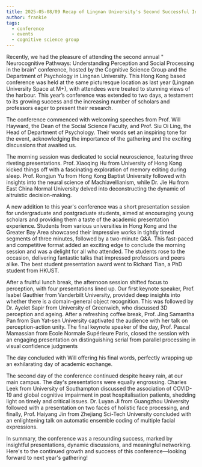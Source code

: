 ```yaml
---
title: 2025-05-08/09 Recap of Lingnan University's Second Successful International Conference on Cognitive Science
author: frankie
tags:
  - conference
  - events
  - cognitive science group
---
```


Recently, we had the pleasure of attending the second annual " Neurocognitive Pathways: Understanding Perception and Social Processing in the brain" conference, hosted by the Cognitive Science Group and the Department of Psychology in Lingnan University. This Hong Kong based conference was held at the same picturesque location as last year (Lingnan University Space at M+), with attendees were treated to stunning views of the harbour. This year’s conference was extended to two days, a testament to its growing success and the increasing number of scholars and professors eager to present their research.
 
The conference commenced with welcoming speeches from Prof. Will Hayward, the Dean of the Social Science Faculty, and Prof. Siu Oi Ling, the Head of Department of Psychology. Their words set an inspiring tone for the event, acknowledging the importance of the gathering and the exciting discussions that awaited us.
 
The morning session was dedicated to social neuroscience, featuring three riveting presentations. Prof. Xiaoqing Hu from University of Hong Kong kicked things off with a fascinating exploration of memory editing during sleep. Prof. Rongjun Yu from Hong Kong Baptist University followed with insights into the neural science of Machiavellianism, while Dr. Jie Hu from East China Normal University delved into deconstructing the dynamic of altruistic decision-making.
 
A new addition to this year's conference was a short presentation session for undergraduate and postgraduate students, aimed at encouraging young scholars and providing them a taste of the academic presentation experience. Students from various universities in Hong Kong and the Greater Bay Area showcased their impressive works in tightly timed segments of three minutes, followed by a two-minute Q&A. This fast-paced and competitive format added an exciting edge to conclude the morning session and was a delight for all who attended. The students rose to the occasion, delivering fantastic talks that impressed professors and peers alike. The best student presentation award went to Richard Tian, a PhD student from HKUST.
 
After a fruitful lunch break, the afternoon session shifted focus to perception, with four presentations lined up. Our first keynote speaker, Prof. Isabel Gauthier from Vanderbilt University, provided deep insights into whether there is a domain-general object recognition. This was followed by Dr. Ayelet Sapir from University of Greenwich, who discussed 3D perception and ageing. After a refreshing coffee break, Prof. Jing Samantha Pan from Sun Yat-sen University captivated the audience with her talk on perception-action unity. The final keynote speaker of the day, Prof. Pascal Mamassian from Ecole Normale Supérieure Paris, closed the session with an engaging presentation on distinguishing serial from parallel processing in visual confidence judgments
 
The day concluded with Will offering his final words, perfectly wrapping up an exhilarating day of academic exchange.

The second day of the conference continued despite heavy rain, at our main campus. The day's presentations were equally engrossing. Charles Leek from University of Southampton discussed the association of COVID-19 and global cognitive impairment in post hospitalisation patients, shedding light on timely and critical issues. Dr. Luyan Ji from Guangzhou University followed with a presentation on two faces of holistic face processing, and finally, Prof. Haiyang Jin from Zhejiang Sci-Tech University concluded with an enlightening talk on automatic ensemble coding of multiple facial expressions.
 
In summary, the conference was a resounding success, marked by insightful presentations, dynamic discussions, and meaningful networking. Here's to the continued growth and success of this conference—looking forward to next year's gathering!
